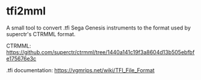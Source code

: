 # tfi2mml
A small tool to convert .tfi Sega Genesis instruments to the format used by superctr's CTRMML format.

CTRMML: https://github.com/superctr/ctrmml/tree/1440a141c19f3a8604d13b505ebfbfe175676e3c

.tfi documentation: https://vgmrips.net/wiki/TFI_File_Format

